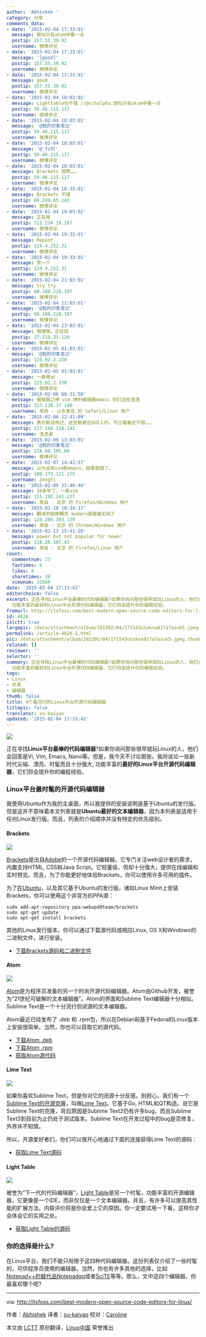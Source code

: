 ```yaml
---
author: 'Abhishek '
category: 分享
comments_data:
- date: '2015-02-04 17:33:01'
  message: 貌似只有atom中看一点
  postip: 157.55.39.92
  username: 微博评论
- date: '2015-02-04 17:33:01'
  message: '[good]'
  postip: 157.55.39.92
  username: 微博评论
- date: '2015-02-04 17:33:01'
  message: good
  postip: 157.55.39.92
  username: 微博评论
- date: '2015-02-04 18:03:01'
  message: Lighttable也不错 //@cchalpha:貌似只有atom中看一点
  postip: 59.46.115.117
  username: 微博评论
- date: '2015-02-04 18:03:01'
  message: '@我的印象笔记'
  postip: 59.46.115.117
  username: 微博评论
- date: '2015-02-04 18:03:01'
  message: '@_fz刘'
  postip: 59.46.115.117
  username: 微博评论
- date: '2015-02-04 18:03:01'
  message: Brackets 很赞……
  postip: 59.46.115.117
  username: 微博评论
- date: '2015-02-04 18:33:01'
  message: Brackets 不错
  postip: 66.249.65.143
  username: 微博评论
- date: '2015-02-04 19:03:02'
  message: 正在用
  postip: 112.224.19.187
  username: 微博评论
- date: '2015-02-04 19:33:01'
  message: Repost
  postip: 119.4.252.32
  username: 微博评论
- date: '2015-02-04 19:33:01'
  message: 赞一个
  postip: 119.4.252.32
  username: 微博评论
- date: '2015-02-04 21:03:01'
  message: try try
  postip: 68.180.228.107
  username: 微博评论
- date: '2015-02-04 21:03:01'
  message: '@我的印象笔记'
  postip: 68.180.228.107
  username: 微博评论
- date: '2015-02-04 23:03:01'
  message: 哦哦哦，正在找
  postip: 27.210.33.126
  username: 微博评论
- date: '2015-02-05 01:03:01'
  message: '@我的印象笔记'
  postip: 125.92.2.150
  username: 微博评论
- date: '2015-02-05 01:03:01'
  message: 一直用qt
  postip: 125.92.2.150
  username: 微博评论
- date: '2015-02-06 08:31:58'
  message: 编辑器之神 vim 神的编辑器emacs 你们这些渣渣
  postip: 117.136.37.140
  username: 来自 - 山东青岛 的 Safari/Linux 用户
- date: '2015-02-06 12:41:09'
  message: 表示都没用过，这些都是在GUI上的，不过看着还不错。。。
  postip: 117.166.118.141
  username: 浩浩君
- date: '2015-02-06 13:03:01'
  message: '@我的印象笔记'
  postip: 218.88.105.68
  username: 微博评论
- date: '2015-02-07 14:42:57'
  message: 以为会有vim和emacs，结果我错了。
  postip: 180.173.121.175
  username: ZengYi
- date: '2015-02-09 21:40:44'
  message: 10多年了，一直vim
  postip: 111.192.241.227
  username: 来自 - 北京 的 Firefox/Windows 用户
- date: '2015-02-10 10:34:17'
  message: 翻译的偷换概念 modern直接被无视了
  postip: 124.205.203.139
  username: 来自 - 北京 的 Chrome/Windows 用户
- date: '2015-02-13 15:41:20'
  message: power but not popular for newer
  postip: 118.26.187.42
  username: 来自 - 北京 的 Firefox/Linux 用户
count:
  commentnum: 23
  favtimes: 6
  likes: 0
  sharetimes: 28
  viewnum: 32566
date: '2015-02-04 17:15:42'
editorchoice: false
excerpt: 正在寻找Linux平台最棒的代码编辑器?如果你询问那些很早就玩Linux的人，他们会回答是Vi, Vim, Emacs, Nano等。但是，我今天不讨论那些。我将谈论一些新时代尖端、漂亮、时髦而且十分强大,
  功能丰富的最好的Linux平台开源代码编辑器，它们将会提升你的编程经验。
fromurl: http://itsfoss.com/best-modern-open-source-code-editors-for-linux/
id: 4826
islctt: true
largepic: /data/attachment/album/201502/04/171543utakna817a7asuk5.jpeg
permalink: /article-4826-1.html
pic: /data/attachment/album/201502/04/171543utakna817a7asuk5.jpeg.thumb.jpg
related: []
reviewer: ''
selector: ''
summary: 正在寻找Linux平台最棒的代码编辑器?如果你询问那些很早就玩Linux的人，他们会回答是Vi, Vim, Emacs, Nano等。但是，我今天不讨论那些。我将谈论一些新时代尖端、漂亮、时髦而且十分强大,
  功能丰富的最好的Linux平台开源代码编辑器，它们将会提升你的编程经验。
tags:
- Linux
- 开源
- 编辑器
thumb: false
title: 4个最流行的Linux平台开源代码编辑器
titlepic: false
translator: su-kaiyao
updated: '2015-02-04 17:15:42'
---
```


[![](https://camo.githubusercontent.com/10d6876c0e18353d2dd0a2a0e838a6a9cd04dbb7/687474703a2f2f697473666f73732e697473666f73732e6e6574646e612d63646e2e636f6d2f77702d636f6e74656e742f75706c6f6164732f323031352f30312f426573745f4f70656e5f536f757263655f456469746f72732e6a706567)](https://camo.githubusercontent.com/10d6876c0e18353d2dd0a2a0e838a6a9cd04dbb7/687474703a2f2f697473666f73732e697473666f73732e6e6574646e612d63646e2e636f6d2f77702d636f6e74656e742f75706c6f6164732f323031352f30312f426573745f4f70656e5f536f757263655f456469746f72732e6a706567)


正在寻找**Linux平台最棒的代码编辑器**?如果你询问那些很早就玩Linux的人，他们会回答是Vi, Vim, Emacs, Nano等。但是，我今天不讨论那些。我将谈论一些新时代尖端、漂亮、时髦而且十分强大, 功能丰富的**最好的Linux平台开源代码编辑器**，它们将会提升你的编程经验。


### Linux平台最时髦的开源代码编辑器


我使用Ubuntu作为我的主桌面，所以我提供的安装说明是基于Ubuntu的发行版。但是这并不意味着本文列表就是**Ubuntu最好的文本编辑器**，因为本列表是适用于任何Linux发行版。而且，列表的介绍顺序并没有特定的优先级别。


#### Brackets


[![](https://camo.githubusercontent.com/e4e883dfb748ff15af6dc8a5d7b7e82e8fe88d98/687474703a2f2f697473666f73732e697473666f73732e6e6574646e612d63646e2e636f6d2f77702d636f6e74656e742f75706c6f6164732f323031352f30312f627261636b6574735f55492e6a706567)](https://camo.githubusercontent.com/e4e883dfb748ff15af6dc8a5d7b7e82e8fe88d98/687474703a2f2f697473666f73732e697473666f73732e6e6574646e612d63646e2e636f6d2f77702d636f6e74656e742f75706c6f6164732f323031352f30312f627261636b6574735f55492e6a706567)


[Brackets](http://brackets.io/)是出自[Adobe](http://www.adobe.com/)的一个开源代码编辑器。它专门关注web设计者的需求，内置支持HTML, CSS和Java Script。它轻量级，但却十分强大，提供在线编辑和实时预览。而且，为了你能更好地体验Brackets，你可以使用许多可用的插件。


为了[在Ubuntu](http://itsfoss.com/install-brackets-ubuntu/)，以及其它基于Ubuntu的发行版，诸如Linux Minit上安装Brackets，你可以使用这个非官方的PPA源：



```
sudo add-apt-repository ppa:webupd8team/brackets
sudo apt-get update
sudo apt-get install brackets

```

其他的Linux发行版本，你可以通过下载源代码或相应Linux, OS X和Windows的二进制文件，进行安装。


* [下载Brackets源码和二进制文件](https://atom.io/)


#### Atom


[![](https://camo.githubusercontent.com/e89d0b34e2d13bf8665cb01a666e56798a4ff5ad/687474703a2f2f697473666f73732e697473666f73732e6e6574646e612d63646e2e636f6d2f77702d636f6e74656e742f75706c6f6164732f323031342f30382f41746f6d5f456469746f722e6a706567)](https://camo.githubusercontent.com/e89d0b34e2d13bf8665cb01a666e56798a4ff5ad/687474703a2f2f697473666f73732e697473666f73732e6e6574646e612d63646e2e636f6d2f77702d636f6e74656e742f75706c6f6164732f323031342f30382f41746f6d5f456469746f722e6a706567)


[Atom](https://atom.io/)是为程序员准备的另一个时尚开源代码编辑器。Atom由Github开发，被誉为“21世纪可破解的文本编辑器”。Atom的界面和Sublime Text编辑器十分相似。Sublime Text是一个十分流行但闭源的文本编辑器。


Atom最近已经发布了 .deb 和 .rpm包，所以在Debian和基于Fedora的Linux版本上安装很简单。当然，你也可以获取它的源代码。


* [下载Atom .deb](https://atom.io/download/deb)
* [下载Atom .rpm](https://atom.io/download/rpm)
* [获取Atom源代码](https://github.com/atom/atom/blob/master/docs/build-instructions/linux.md)


#### Lime Text


[![](https://camo.githubusercontent.com/7abaf4d877a474810976e8d1224f76aa7d605a74/687474703a2f2f697473666f73732e697473666f73732e6e6574646e612d63646e2e636f6d2f77702d636f6e74656e742f75706c6f6164732f323031342f30382f4c696d6554657874456469746f722e6a706567)](https://camo.githubusercontent.com/7abaf4d877a474810976e8d1224f76aa7d605a74/687474703a2f2f697473666f73732e697473666f73732e6e6574646e612d63646e2e636f6d2f77702d636f6e74656e742f75706c6f6164732f323031342f30382f4c696d6554657874456469746f722e6a706567)


如果你喜欢Sublime Text，但是你对它的闭源十分反感。别担心，我们有一个[Sublime Text的开源克隆](http://itsfoss.com/lime-text-open-source-alternative/)，叫做[Lime Text](http://limetext.org/)。它基于Go, HTML和QT构造。说它是Sublime Text的克隆，背后原因是Sublime Text2仍有许多bug，而且Sublime Text3到目前为止仍处于测试版本。Sublime Text在开发过程中的bug是否修复，外界并不知情。


所以，开源爱好者们，你们可以很开心地通过下面的连接获得Lime Text的源码：


* [获取Lime Text源码](https://github.com/limetext/lime)


#### Light Table


[![](https://camo.githubusercontent.com/a5ded48ad85b4dcb98a6a3fbd262ca3a848849c4/687474703a2f2f697473666f73732e697473666f73732e6e6574646e612d63646e2e636f6d2f77702d636f6e74656e742f75706c6f6164732f323031352f30312f4c696768745f5461626c652e6a706567)](https://camo.githubusercontent.com/a5ded48ad85b4dcb98a6a3fbd262ca3a848849c4/687474703a2f2f697473666f73732e697473666f73732e6e6574646e612d63646e2e636f6d2f77702d636f6e74656e742f75706c6f6164732f323031352f30312f4c696768745f5461626c652e6a706567)


被誉为“下一代的代码编辑器”，[Light Table](http://lighttable.com/)是另一个时髦，功能丰富的开源编辑器，它更像是一个IDE，而非仅仅是一个文本编辑器。并且，有许多可以提高其性能的扩展方法。内联评价将是你会爱上它的原因。你一定要试用一下看，这样你才会体会它的实用之处。


* [获取Light Table的源码](https://github.com/LightTable/LightTable)


### 你的选择是什么?


在Linux平台，我们不能只局限于这四种代码编辑器。这份列表仅介绍了一些时髦的，可供程序员使用的编辑器。当然，你也有许多其他的选择，比如[Notepad++的替代品Notepadqq](http://itsfoss.com/notepadqq-notepad-for-linux/)或者[SciTE](http://itsfoss.com/scite-the-notepad-for-linux/)等等。那么，文中这四个编辑器，你最喜欢哪个呢?




---


via: <http://itsfoss.com/best-modern-open-source-code-editors-for-linux/>


作者：[Abhishek](http://itsfoss.com/author/Abhishek/) 译者：[su-kaiyao](https://github.com/su-kaiyao) 校对：[Caroline](https://github.com/carolinewuyan)


本文由 [LCTT](https://github.com/LCTT/TranslateProject) 原创翻译，[Linux中国](http://linux.cn/) 荣誉推出